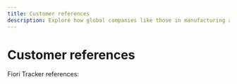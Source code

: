 ```yaml
---
title: Customer references
description: Explore how global companies like those in manufacturing and tech utilize Fiori Tracker to streamline SAP S/4HANA management.
---
```

# Customer references

Fiori Tracker references: